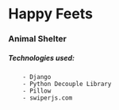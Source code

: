# Happy Feets

### Animal Shelter


##### Technologies used:

        - Django
        - Python Decouple Library
        - Pillow
        - swiperjs.com
